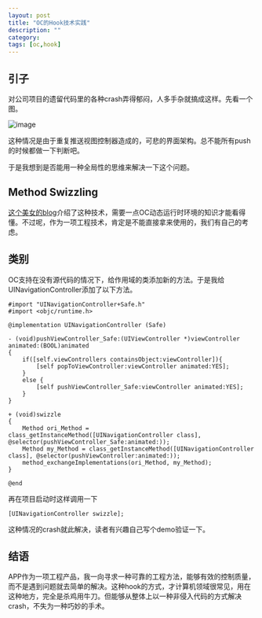 ```yaml
---
layout: post
title: "OC的Hook技术实践"
description: ""
category: 
tags: [oc,hook]
---
```



## 引子

对公司项目的遗留代码里的各种crash弄得郁闷，人多手杂就搞成这样。先看一个图。

![image](https://farm2.staticflickr.com/1672/25002126422_c802fe9f69_z.jpg)

这种情况是由于重复推送视图控制器造成的，可悲的界面架构。总不能所有push的时候都做一下判断吧。

于是我想到是否能用一种全局性的思维来解决一下这个问题。

## Method Swizzling 

[这个美女的blog](http://blog.csdn.net/yiyaaixuexi/article/details/9374411)介绍了这种技术，需要一点OC动态运行时环境的知识才能看得懂。不过呢，作为一项工程技术，肯定是不能直接拿来使用的，我们有自己的考虑。

## 类别

OC支持在没有源代码的情况下，给作用域的类添加新的方法。于是我给UINavigationController添加了以下方法。

```
#import "UINavigationController+Safe.h"
#import <objc/runtime.h>

@implementation UINavigationController (Safe)

- (void)pushViewController_Safe:(UIViewController *)viewController animated:(BOOL)animated
{
    if([self.viewControllers containsObject:viewController]){
        [self popToViewController:viewController animated:YES];
    }
    else {
        [self pushViewController_Safe:viewController animated:YES];
    }
}

+ (void)swizzle
{
    Method ori_Method =  class_getInstanceMethod([UINavigationController class], @selector(pushViewController_Safe:animated:));
    Method my_Method = class_getInstanceMethod([UINavigationController class], @selector(pushViewController:animated:));
    method_exchangeImplementations(ori_Method, my_Method);
}

@end
```


再在项目启动时这样调用一下

```
[UINavigationController swizzle];
```

这种情况的crash就此解决，读者有兴趣自己写个demo验证一下。

## 结语

APP作为一项工程产品，我一向寻求一种可靠的工程方法，能够有效的控制质量，而不是遇到问题就去简单的解决。这种hook的方式，才计算机领域很常见，用在这种地方，完全是杀鸡用牛刀。但能够从整体上以一种非侵入代码的方式解决crash，不失为一种巧妙的手术。